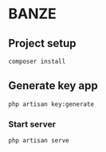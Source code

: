 # BANZE

## Project setup
```
composer install
```

## Generate key app
```
php artisan key:generate
```

### Start server
```
php artisan serve
```
